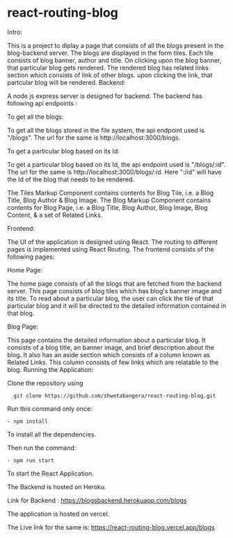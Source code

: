 # react-routing-blog

Intro:

This is a project to diplay a page that consists of all the blogs present in the blog-backend server. The blogs are displayed in the form tiles. Each tile consists of blog banner, author and title. On clicking upon the blog banner, that particular blog gets rendered. The rendered blog has related links section which consists of link of other blogs. upon clicking the link, that partcular blog will be rendered.
Backend:

A node js express server is designed for backend. The backend has following api endpoints :

  To get all the blogs:

To get all the blogs stored in the file system, the api endpoint used is "/blogs". The url for the same is http://localhost:3000/blogs.

  To get a particular blog based on its Id:

To get a particular blog based on its Id, the api endpoint used is "/blogs/:id". The url for the same is http://localhost:3000/blogs/:id. Here ":/id" will have the Id of the blog that needs to be rendered.

The Tiles Markup Component contains contents for Blog Tile, i.e. a Blog Title, Blog Author & Blog Image.
The Blog Markup Component contains contents for Blog Page, i.e. a Blog Title, Blog Author, Blog Image, Blog Content, & a set of Related Links.

Frontend:

The UI of the application is designed using React. The routing to different pages is implemented using React Routing. The frontend consists of the following pages:

  Home Page:

The home page consists of all the blogs that are fetched from the backend server. This page consists of blog tiles which has blog's banner image and its title. To read about a particular blog, the user can click the tile of that particular blog and it will be directed to the detailed information contained in that blog.

   Blog Page:

This page contains the detailed information about a particular blog. It consists of a blog title, an banner image, and brief description about the blog. It also has an aside section which consists of a column known as Related Links. This column consists of few links which are relatable to the blog.
Running the Application:

   Clone the repository using

      git clone https://github.com/shwetabangera/react-routing-blog.git

   Run this command only once:

    - npm install

To install all the dependencies.

   Then run the command:

    - npm run start

To start the React Application.

  The Backend is hosted on Heroku.

  Link for Backend : https://blogsbackend.herokuapp.com/blogs

 The application is hosted on vercel.
  
  The Live link for the same is: https://react-routing-blog.vercel.app/blogs
